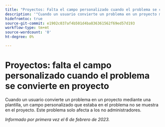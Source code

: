 ```yaml
---
title: "Proyectos: Falta el campo personalizado cuando el problema se convierte en proyecto"
description: '"Cuando un usuario convierte un problema en un proyecto mediante una plantilla, un campo personalizado que estaba en el problema no se muestra en el proyecto. Este problema solo afecta a los no administradores".'
hidefromtoc: true
source-git-commit: e1902c037af4b501d4ba836361562f69ed57d193
workflow-type: tm+mt
source-wordcount: '0'
ht-degree: 0%

---
```



# Proyectos: falta el campo personalizado cuando el problema se convierte en proyecto

Cuando un usuario convierte un problema en un proyecto mediante una plantilla, un campo personalizado que estaba en el problema no se muestra en el proyecto. Este problema solo afecta a los no administradores.

_Informado por primera vez el 6 de febrero de 2023._

